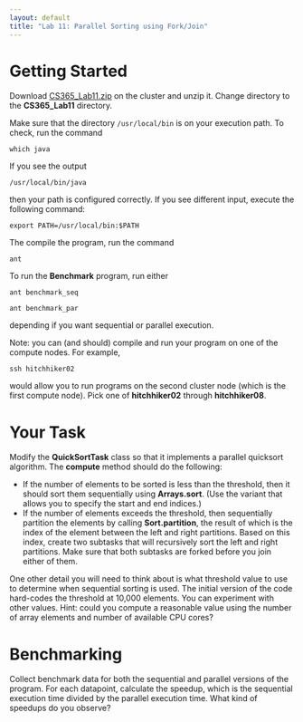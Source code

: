 ```yaml
---
layout: default
title: "Lab 11: Parallel Sorting using Fork/Join"
---
```


Getting Started
===============

Download [CS365\_Lab11.zip](CS365_Lab11.zip) on the cluster and unzip it. Change directory to the **CS365\_Lab11** directory.

Make sure that the directory `/usr/local/bin` is on your execution path.  To check, run the command

    which java

If you see the output

    /usr/local/bin/java

then your path is configured correctly.  If you see different input, execute the following command:

    export PATH=/usr/local/bin:$PATH

The compile the program, run the command

    ant

To run the **Benchmark** program, run either

    ant benchmark_seq

    ant benchmark_par

depending if you want sequential or parallel execution.

Note: you can (and should) compile and run your program on one of the compute nodes. For example,

    ssh hitchhiker02

would allow you to run programs on the second cluster node (which is the first compute node). Pick one of **hitchhiker02** through **hitchhiker08**.

Your Task
=========

Modify the **QuickSortTask** class so that it implements a parallel quicksort algorithm. The **compute** method should do the following:

-   If the number of elements to be sorted is less than the threshold, then it should sort them sequentially using **Arrays.sort**. (Use the variant that allows you to specify the start and end indices.)
-   If the number of elements exceeds the threshold, then sequentially partition the elements by calling **Sort.partition**, the result of which is the index of the element between the left and right partitions. Based on this index, create two subtasks that will recursively sort the left and right partitions. Make sure that both subtasks are forked before you join either of them.

One other detail you will need to think about is what threshold value to use to determine when sequential sorting is used. The initial version of the code hard-codes the threshold at 10,000 elements. You can experiment with other values. Hint: could you compute a reasonable value using the number of array elements and number of available CPU cores?

Benchmarking
============

Collect benchmark data for both the sequential and parallel versions of the program. For each datapoint, calculate the speedup, which is the sequential execution time divided by the parallel execution time. What kind of speedups do you observe?
